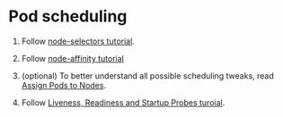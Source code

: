 # Pod scheduling

1. Follow [node-selectors tutorial](https://kubernetes.io/docs/tasks/configure-pod-container/assign-pods-nodes/).

2. Follow [node-affinity tutorial](https://kubernetes.io/docs/tasks/configure-pod-container/assign-pods-nodes-using-node-affinity/)

3. (optional) To better understand all possible scheduling tweaks, read [Assign Pods to Nodes](https://kubernetes.io/docs/concepts/scheduling-eviction/assign-pod-node).

4. Follow [Liveness, Readiness and Startup Probes turoial](https://kubernetes.io/docs/tasks/configure-pod-container/configure-liveness-readiness-startup-probes/).
